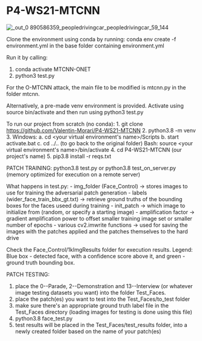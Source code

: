 # P4-WS21-MTCNN

![_out_0 890586359_peopledrivingcar_peopledrivingcar_59_144](https://user-images.githubusercontent.com/35852035/161250277-c0aa3d4a-c017-4d22-ab0b-801693956343.jpg)


Clone the environment using conda by running: conda env create -f environment.yml in the base folder containing environment.yml

Run it by calling:
  1. conda activate MTCNN-ONET
  2. python3 test.py
  
For the O-MTCNN attack, the main file to be modified is mtcnn.py in the folder mtcnn. 

Alternatively, a pre-made venv environment is provided. Activate using source bin/activate and then run using python3 test.py

To run our project from scratch (no conda):
    1. git clone https://github.com/Valentin-Morari/P4-WS21-MTCNN
    2. python3.8 -m venv <name your new virtual environment>
    3. Windows: a. cd <your virtual environment's name>/Scripts
                b. start activate.bat
                c. cd ../.. (to go back to the original folder)
       Bash:    source <your virtual environment's name>/bin/activate
    4. cd P4-WS21-MTCNN (our project's name)
    5. pip3.8 install -r reqs.txt
    
PATCH TRAINING:
  python3.8 test.py
  or
  python3.8 test_on_server.py (memory optimized for execution on a remote server)

  What happens in test.py:
    - img_folder (Face_Control) -> stores images to use for training the adversarial patch generation
    - labels (wider_face_train_bbx_gt.txt) -> retrieve ground truths of the bounding boxes for the faces useed during training
    - init_patch -> which image to initialize from (random, or specify a starting image)
    - amplification factor -> gradient amplification power to offset smaller training image set or smaller number of epochs
    - various cv2.imwrite functions -> used for saving the images with the patches applied and the patches themselves to the hard drive

  Check the Face_Control/1kImgResults folder for execution results. 
  Legend: Blue box - detected face, with a confidence score above it, and green - ground truth bounding box.

PATCH TESTING:
  1. place the 0--Parade, 2--Demonstration and 13--Interview (or whatever image testing datasets you want) into the folder Test_Faces.
  2. place the patch(es) you want to test into the Test_Faces/to_test folder
  2. make sure there's an appropriate ground truth label file in the Test_Faces directory (loading images for testing is done using this file)
  3. python3.8 face_test.py
  4. test results will be placed in the Test_Faces/test_results folder, into a newly created folder based on the name of your patch(es)

  
    

